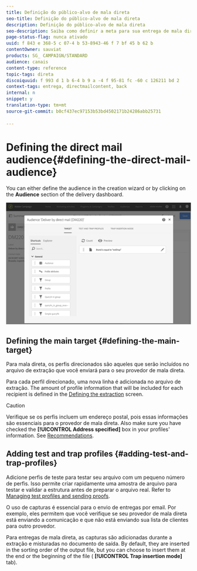 ```yaml
---
title: Definição do público-alvo de mala direta
seo-title: Definição do público-alvo de mala direta
description: Definição do público-alvo de mala direta
seo-description: Saiba como definir a meta para sua entrega de mala direta.
page-status-flag: nunca ativado
uuid: f 843 e 368-5 c 07-4 b 53-8943-46 f 7 bf 45 b 62 b
contentOwner: sauviat
products: SG_ CAMPAIGN/STANDARD
audience: canais
content-type: reference
topic-tags: direta
discoiquuid: f 993 d 1 b 6-4 b 9 a -4 f 95-81 fc -60 c 126211 bd 2
context-tags: entrega, directmailcontent, back
internal: n
snippet: y
translation-type: tm+mt
source-git-commit: b0cf437ec97153b53bd4502171b24286abb25731

---
```



# Defining the direct mail audience{#defining-the-direct-mail-audience}

You can either define the audience in the creation wizard or by clicking on the **Audience** section of the delivery dashboard.

![](assets/direct_mail_15.png)

## Defining the main target {#defining-the-main-target}

Para mala direta, os perfis direcionados são aqueles que serão incluídos no arquivo de extração que você enviará para o seu provedor de mala direta.

Para cada perfil direcionado, uma nova linha é adicionada no arquivo de extração. The amount of profile information that will be included for each recipient is defined in the [Defining the extraction](../../channels/using/defining-the-direct-mail-content.md#defining-the-extraction) screen.

>[!CAUTION]
>
>Verifique se os perfis incluem um endereço postal, pois essas informações são essenciais para o provedor de mala direta. Also make sure you have checked the **[!UICONTROL Address specified]** box in your profiles' information. See [Recommendations](../../channels/using/about-direct-mail.md#recommendations).

## Adding test and trap profiles {#adding-test-and-trap-profiles}

Adicione perfis de teste para testar seu arquivo com um pequeno número de perfis. Isso permite criar rapidamente uma amostra de arquivo para testar e validar a estrutura antes de preparar o arquivo real. Refer to [Managing test profiles and sending proofs](../../sending/using/managing-test-profiles-and-sending-proofs.md).

O uso de capturas é essencial para o envio de entregas por email. Por exemplo, eles permitem que você verifique se seu provedor de mala direta está enviando a comunicação e que não está enviando sua lista de clientes para outro provedor.

Para entregas de mala direta, as capturas são adicionadas durante a extração e misturadas no documento de saída. By default, they are inserted in the sorting order of the output file, but you can choose to insert them at the end or the beginning of the file ( **[!UICONTROL Trap insertion mode]** tab).

